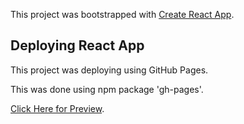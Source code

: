 This project was bootstrapped with [Create React App](https://github.com/facebook/create-react-app).

## Deploying React App

This project was deploying using GitHub Pages.

This was done using npm package 'gh-pages'.

[Click Here for Preview](https://superneutrino8.github.io/react-deploy/).
